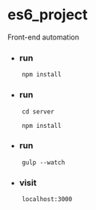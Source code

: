 # es6_project
Front-end automation

* ### run


```
    npm install

```

* ### run

```
    cd server

```
```
    npm install

```

* ### run


```
    gulp --watch

```

* ### visit

```
    localhost:3000

```
